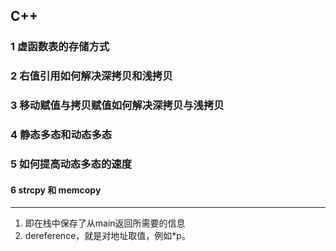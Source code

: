 ## C++


### 1 虚函数表的存储方式



### 2 右值引用如何解决深拷贝和浅拷贝



### 3 移动赋值与拷贝赋值如何解决深拷贝与浅拷贝



### 4 静态多态和动态多态

### 5 如何提高动态多态的速度

#### 6 strcpy 和 memcopy 

 

 

 

 

 

 

 

 

 

 

 

 

 

 

 

 

 

 

 

 

 




------

1. <a name="ftn1"></a>即在栈中保存了从main返回所需要的信息
7. <a name="ftn2"></a>dereference，就是对地址取值，例如*p。